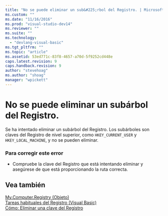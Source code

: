 ```yaml
---
title: "No se puede eliminar un sub&#225;rbol del Registro. | Microsoft Docs"
ms.custom: ""
ms.date: "11/16/2016"
ms.prod: "visual-studio-dev14"
ms.reviewer: ""
ms.suite: ""
ms.technology: 
  - "devlang-visual-basic"
ms.tgt_pltfrm: ""
ms.topic: "article"
ms.assetid: 53ed771c-83f8-4657-a70d-5f9252cd448e
caps.latest.revision: 9
caps.handback.revision: 9
author: "stevehoag"
ms.author: "shoag"
manager: "wpickett"
---
```

# No se puede eliminar un sub&#225;rbol del Registro.
Se ha intentado eliminar un subárbol del Registro. Los subárboles son claves del Registro de nivel superior, como `HKEY_CURRENT_USER` y `HKEY_LOCAL_MACHINE`, y no se pueden eliminar.  
  
### Para corregir este error  
  
-   Compruebe la clave del Registro que está intentando eliminar y asegúrese de que está proporcionando la ruta correcta.  
  
## Vea también  
 [My.Computer.Registry \(Objeto\)](/dotnet/visual-basic/language-reference/objects/my-computer-registry-object)   
 [Tareas habituales del Registro \(Visual Basic\)](http://msdn.microsoft.com/es-es/0bde9f77-b38b-4c76-bac2-ff6cda3087c4)   
 [Cómo: Eliminar una clave del Registro](../Topic/How%20to:%20Delete%20a%20Registry%20Key%20in%20Visual%20Basic.md)